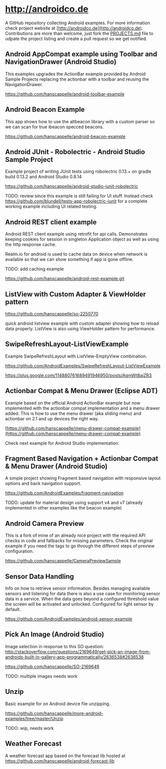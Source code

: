 # http://androidco.de 

A GitHub repository collecting Android examples. For more information check project website at [http://androidco.de](http://androidco.de). Contributions are more than welcome, just fork the [PROJECTS.md](https://github.com/AndroidExamples/androidco.de/blob/master/PROJECTS.md) file to udpate the project listing and create a pull request so we get notified. 

## Android AppCompat example using Toolbar and NavigationDrawer (Android Studio)

This examples upgrades the ActionBar example provided by Android Sample Projects replacing the actionbar with a toolbar and reusing the NavigationDrawer.

https://github.com/hanscappelle/android-toolbar-example

## Android Beacon Example

This app shows how to use the altbeacon library with a custom parser so we can scan for true ibeacon specced beacons.

https://github.com/hanscappelle/android-beacon-example

## Android JUnit - Robolectric - Android Studio Sample Project

Example project of writing JUnit tests using robolectric 0.13.+ on gradle build 0.13.2 and Android Studio 0.8.14

https://github.com/hanscappelle/android-studio-junit-robolectric

TODO: review since this example is still failing for UI stuff. Instead check https://github.com/blundell/tests-app-robolectric-junit for a complete working example including UI related testing.

## Android REST client example

Android REST client example using retrofit for api calls. Demonstrates keeping cookies for session
in singleton Application object as well as using the http response cache.

Realm.io for android is used to cache data on device when network is available so that we can show
something if app is gone offline.

TODO: add caching example

https://github.com/hanscappelle/android-rest-example.git

## ListView with Custom Adapter & ViewHolder pattern

https://github.com/hanscappelle/so-2250770

quick android listview example with custom adapter showing how to reload data properly. ListView is also using ViewHolder pattern for performance.

## SwipeRefreshLayout-ListViewExample

Example SwipeRefreshLayout with ListView-EmptyView combination.

https://github.com/AndroidExamples/SwipeRefreshLayout-ListViewExample

https://plus.google.com/114880761689491946950/posts/AgmWt8ajZR3

## Actionbar Compat & Menu Drawer (Eclipse ADT)

Example based on the official Android ActionBar example but now implemented with the actionbar compat implementation and a menu drawer added. This is how to use the menu drawer (aka sliding menu) and actionbar on 2.1 and up devices the right way. 

[https://github.com/hanscappelle/menu-drawer-compat-example](https://github.com/hanscappelle/menu-drawer-compat-example)

Check next example for Android Studio implementation.

## Fragment Based Navigation + Actionbar Compat & Menu Drawer (Android Studio)

A simple project showing Fragment based navigation with responsive layout options and back navigation support.

https://github.com/AndroidExamples/fragment-navigation

TODO: update for material design using support v4 and v7 (already implemented in other examples like the beacon example)

## Android Camera Preview 

This is a fork of mine of an already nice project with the required API checks in code and fallbacks for missing parameters. Check the original example if you need the tags to go through the different steps of preview configuration. 

https://github.com/hanscappelle/CameraPreviewSample

## Sensor Data Handling

Info on how to retrieve sensor information. Besides managing available sensors and listening for data there is also a use case for monitoring sensor data in a service. When the data goes beyond a configured threshold value the screen will be activated and unlocked. Configured for light sensor by default.

https://github.com/AndroidExamples/android-sensor-example

## Pick An Image (Android Studio)

Image selection in response to this SO question: http://stackoverflow.com/questions/2169649/get-pick-an-image-from-androids-built-in-gallery-app-programmatically/2636538#2636538

https://github.com/hanscappelle/SO-2169649

TODO: multiple images needs work

## Unzip

Basic example for on Android device file unzipping.

https://github.com/hanscappelle/more-android-examples/tree/master/Unzip

TODO: wip, needs work

## Weather Forecast

A weather forecast app based on the forecast lib hosted at https://github.com/hanscappelle/android-forecast-lib

